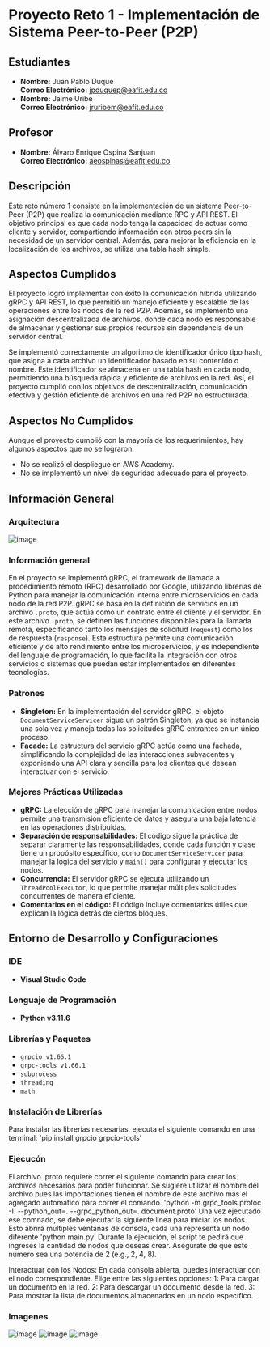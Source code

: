 # Proyecto Reto 1 - Implementación de Sistema Peer-to-Peer (P2P)

## Estudiantes
- **Nombre:** Juan Pablo Duque  
  **Correo Electrónico:** [jpduquep@eafit.edu.co](mailto:jpduquep@eafit.edu.co)
- **Nombre:** Jaime Uribe  
  **Correo Electrónico:** [jruribem@eafit.edu.co](mailto:jruribem@eafit.edu.co)

## Profesor
- **Nombre:** Álvaro Enrique Ospina Sanjuan  
  **Correo Electrónico:** [aeospinas@eafit.edu.co](mailto:aeospinas@eafit.edu.co)

## Descripción
Este reto número 1 consiste en la implementación de un sistema Peer-to-Peer (P2P) que realiza la comunicación mediante RPC y API REST. El objetivo principal es que cada nodo tenga la capacidad de actuar como cliente y servidor, compartiendo información con otros peers sin la necesidad de un servidor central. Además, para mejorar la eficiencia en la localización de los archivos, se utiliza una tabla hash simple.

## Aspectos Cumplidos
El proyecto logró implementar con éxito la comunicación híbrida utilizando gRPC y API REST, lo que permitió un manejo eficiente y escalable de las operaciones entre los nodos de la red P2P. Además, se implementó una asignación descentralizada de archivos, donde cada nodo es responsable de almacenar y gestionar sus propios recursos sin dependencia de un servidor central.

Se implementó correctamente un algoritmo de identificador único tipo hash, que asigna a cada archivo un identificador basado en su contenido o nombre. Este identificador se almacena en una tabla hash en cada nodo, permitiendo una búsqueda rápida y eficiente de archivos en la red. Así, el proyecto cumplió con los objetivos de descentralización, comunicación efectiva y gestión eficiente de archivos en una red P2P no estructurada.

## Aspectos No Cumplidos
Aunque el proyecto cumplió con la mayoría de los requerimientos, hay algunos aspectos que no se lograron:
- No se realizó el despliegue en AWS Academy.
- No se implementó un nivel de seguridad adecuado para el proyecto.

## Información General

### Arquitectura
![image](https://github.com/user-attachments/assets/ed3e493c-2463-42fd-8a60-77a9cb2b76c6)
### Información general
En el proyecto se implementó gRPC, el framework de llamada a procedimiento remoto (RPC) desarrollado por Google, utilizando librerías de Python para manejar la comunicación interna entre microservicios en cada nodo de la red P2P. gRPC se basa en la definición de servicios en un archivo `.proto`, que actúa como un contrato entre el cliente y el servidor. En este archivo `.proto`, se definen las funciones disponibles para la llamada remota, especificando tanto los mensajes de solicitud (`request`) como los de respuesta (`response`). Esta estructura permite una comunicación eficiente y de alto rendimiento entre los microservicios, y es independiente del lenguaje de programación, lo que facilita la integración con otros servicios o sistemas que puedan estar implementados en diferentes tecnologías.

### Patrones
- **Singleton:** En la implementación del servidor gRPC, el objeto `DocumentServiceServicer` sigue un patrón Singleton, ya que se instancia una sola vez y maneja todas las solicitudes gRPC entrantes en un único proceso.
- **Facade:** La estructura del servicio gRPC actúa como una fachada, simplificando la complejidad de las interacciones subyacentes y exponiendo una API clara y sencilla para los clientes que desean interactuar con el servicio.

### Mejores Prácticas Utilizadas
- **gRPC:** La elección de gRPC para manejar la comunicación entre nodos permite una transmisión eficiente de datos y asegura una baja latencia en las operaciones distribuidas.
- **Separación de responsabilidades:** El código sigue la práctica de separar claramente las responsabilidades, donde cada función y clase tiene un propósito específico, como `DocumentServiceServicer` para manejar la lógica del servicio y `main()` para configurar y ejecutar los nodos.
- **Concurrencia:** El servidor gRPC se ejecuta utilizando un `ThreadPoolExecutor`, lo que permite manejar múltiples solicitudes concurrentes de manera eficiente.
- **Comentarios en el código:** El código incluye comentarios útiles que explican la lógica detrás de ciertos bloques.

## Entorno de Desarrollo y Configuraciones

### IDE
- **Visual Studio Code**

### Lenguaje de Programación
- **Python v3.11.6**

### Librerías y Paquetes
- `grpcio v1.66.1`
- `grpc-tools v1.66.1`
- `subprocess`
- `threading`
- `math`

### Instalación de Librerías
Para instalar las librerías necesarias, ejecuta el siguiente comando en una terminal:
'pip install grpcio grpcio-tools'

### Ejecucón
El archivo .proto requiere correr el siguiente comando para crear los archivos necesarios para poder funcionar. Se sugiere utilizar el nombre del archivo pues las importaciones tienen el nombre de este archivo más el agregado automático para correr el comando. 
'python -m grpc_tools.protoc -I. --python_out=. --grpc_python_out=. document.proto'
 Una vez ejecutado ese comnado, se debe ejecutar la siguiente línea para iniciar los nodos. Esto abrirá múltiples ventanas de consola, cada una representa un nodo diferente
'python main.py'
Durante la ejecución, el script te pedirá que ingreses la cantidad de nodos que deseas crear. Asegúrate de que este número sea una potencia de 2 (e.g., 2, 4, 8).

Interactuar con los Nodos:
En cada consola abierta, puedes interactuar con el nodo correspondiente. Elige entre las siguientes opciones:
1: Para cargar un documento en la red.
2: Para descargar un documento desde la red.
3: Para mostrar la lista de documentos almacenados en un nodo específico.


### Imagenes

![image](https://github.com/user-attachments/assets/352f9705-8dc1-4625-89e3-dd1818af208a)
![image](https://github.com/user-attachments/assets/a50b29aa-3f54-43cd-ad2d-757c84ec7624)
![image](https://github.com/user-attachments/assets/9d08e574-9e6f-42f8-9923-802cd36a0259)





